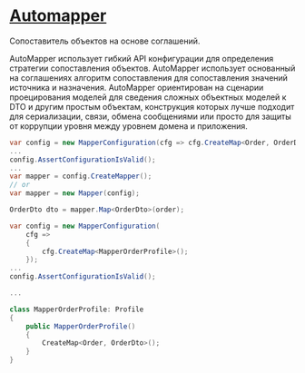 # [Automapper](https://docs.automapper.org/en/latest/)

Сопоставитель объектов на основе соглашений.

AutoMapper использует гибкий API конфигурации для определения стратегии сопоставления объектов. AutoMapper использует основанный на соглашениях алгоритм сопоставления для сопоставления значений источника и назначения. AutoMapper ориентирован на сценарии проецирования моделей для сведения сложных объектных моделей к DTO и другим простым объектам, конструкция которых лучше подходит для сериализации, связи, обмена сообщениями или просто для защиты от коррупции уровня между уровнем домена и приложения.

```c#
var config = new MapperConfiguration(cfg => cfg.CreateMap<Order, OrderDto>());
...
config.AssertConfigurationIsValid();
...
var mapper = config.CreateMapper();
// or
var mapper = new Mapper(config);

OrderDto dto = mapper.Map<OrderDto>(order);
```

```c#
var config = new MapperConfiguration(
    cfg => 
    {
        cfg.CreateMap<MapperOrderProfile>();
    });
...
config.AssertConfigurationIsValid();

...

class MapperOrderProfile: Profile
{
    public MapperOrderProfile()
    {
        CreateMap<Order, OrderDto>();
    }
}
```